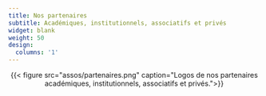 ```yaml
---
title: Nos partenaires
subtitle: Académiques, institutionnels, associatifs et privés
widget: blank
weight: 50
design:
  columns: '1'
---
```


<center> {{< figure src="assos/partenaires.png" caption="Logos de nos partenaires académiques, institutionnels, associatifs et privés.">}} </center>
